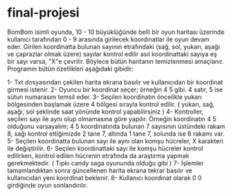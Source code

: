 # final-projesi
BomBom isimli oyunda, 10 - 10 büyüklüğünde belli bir oyun haritası üzerinde kullanıcı tarafından 0 - 9 arasında girilecek koordinatlar ile oyun devam eder. Girilen koordinatta bulunan sayının etrafındaki (sağ, sol, yukarı, aşağı ve çaprazlar olmak üzere) sayılar kontrol edilir asıl koordinattaki sayıya eş bir sayı varsa, "X"e çevrilir. Böylece bütün haritanın temizlenmesi amaçlanır. Programın bütün özellikleri aşağıdaki gibidir:

1- Txt dosyasından çekilen harita ekrana basılır ve kullanıcıdan bir koordinat girmesi istenir.
2- Oyuncu bir koordinat seçer; örneğin 4 5 gibi. 4 satır, 5 ise sütun numarasını temsil eder.
3- Seçilen koordinatın öncelikle yukarı bölgesinden başlamak üzere 4 bölgesi sırayla kontrol edilir.
( yukarı, sağ, aşağı, sol şeklinde saat yönünde kontrol yapabilirsiniz )
4- Kontroller, seçilen sayı ile aynı olup olmamasına göre yapılır. Örneğin koordinatın 4 5 olduğunu
varsayalım; 4 5 koordinatında bulunan 7 sayısının üstündeki rakam 8, sağı kontrol ettiğimizde 2
tane 7, altında 1 tane 7, solunda ise 6 rakamı var.
5- Seçilen koordinatta bulunan sayı ile aynı olan komşu hücreler, X karakteri ile değiştirilir.
6- Seçilen koordinattaki sayı ile komşu hücreler kontrol edilirken, kontrol edilen hücrenin etrafında
da araştırma yapmak gerekmektedir. ( Tıpkı candy saga oyununda olduğu gibi )
7- İşlemler tamamlandıktan sonra güncellenen harita ekrana tekrar basılır ve kullanıcıdan yeni
koordinat beklenir.
8- Kullanıcı koordinat olarak 0 0 girdiğinde oyun sonlandırılır.
